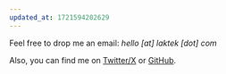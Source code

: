 ```yaml
---
updated_at: 1721594202629
---
```


Feel free to drop me an email: *hello [at] laktek [dot] com*

Also, you can find me on [Twitter/X](https://twitter.com/laktek) or [GitHub](https://github.com/laktek).
